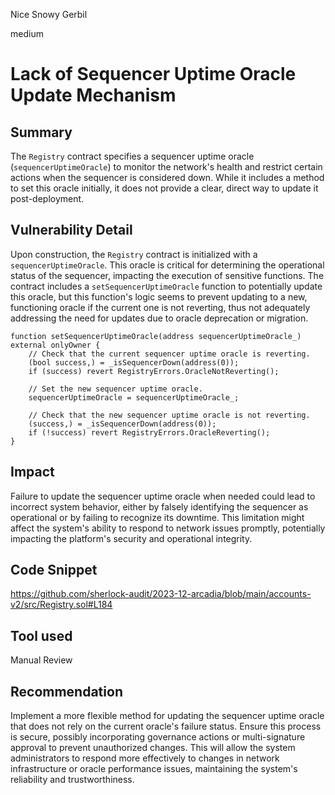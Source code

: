 Nice Snowy Gerbil

medium

# Lack of Sequencer Uptime Oracle Update Mechanism

## Summary
The `Registry` contract specifies a sequencer uptime oracle (`sequencerUptimeOracle`) to monitor the network's health and restrict certain actions when the sequencer is considered down. While it includes a method to set this oracle initially, it does not provide a clear, direct way to update it post-deployment.

## Vulnerability Detail
Upon construction, the `Registry` contract is initialized with a `sequencerUptimeOracle`. This oracle is critical for determining the operational status of the sequencer, impacting the execution of sensitive functions. The contract includes a `setSequencerUptimeOracle` function to potentially update this oracle, but this function's logic seems to prevent updating to a new, functioning oracle if the current one is not reverting, thus not adequately addressing the need for updates due to oracle deprecation or migration.

```solidity
function setSequencerUptimeOracle(address sequencerUptimeOracle_) external onlyOwner {
    // Check that the current sequencer uptime oracle is reverting.
    (bool success,) = _isSequencerDown(address(0));
    if (success) revert RegistryErrors.OracleNotReverting();

    // Set the new sequencer uptime oracle.
    sequencerUptimeOracle = sequencerUptimeOracle_;

    // Check that the new sequencer uptime oracle is not reverting.
    (success,) = _isSequencerDown(address(0));
    if (!success) revert RegistryErrors.OracleReverting();
}
```

## Impact
Failure to update the sequencer uptime oracle when needed could lead to incorrect system behavior, either by falsely identifying the sequencer as operational or by failing to recognize its downtime. This limitation might affect the system's ability to respond to network issues promptly, potentially impacting the platform's security and operational integrity.

## Code Snippet
https://github.com/sherlock-audit/2023-12-arcadia/blob/main/accounts-v2/src/Registry.sol#L184

## Tool used
Manual Review

## Recommendation
Implement a more flexible method for updating the sequencer uptime oracle that does not rely on the current oracle's failure status. Ensure this process is secure, possibly incorporating governance actions or multi-signature approval to prevent unauthorized changes. This will allow the system administrators to respond more effectively to changes in network infrastructure or oracle performance issues, maintaining the system's reliability and trustworthiness.